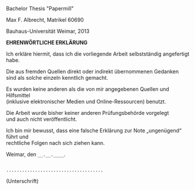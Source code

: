 Bachelor Thesis "Papermill"

Max F. Albrecht, Matrikel 60690

Bauhaus-Universität Weimar, 2013


**EHRENWÖRTLICHE ERKLÄRUNG**

Ich erkläre hiermit, dass ich die vorliegende Arbeit selbstständig angefertigt habe.

Die aus fremden Quellen direkt oder indirekt übernommenen Gedanken \
sind als solche einzeln kenntlich gemacht.

Es wurden keine anderen als die von mir angegebenen Quellen und Hilfsmittel \
(inklusive elektronischer Medien und Online-Ressourcen) benutzt.

Die Arbeit wurde bisher keiner anderen Prüfungsbehörde vorgelegt \
und auch nicht veröffentlicht.

Ich bin mir bewusst, dass eine falsche Erklärung zur Note „ungenügend“ führt und \
rechtliche Folgen nach sich ziehen kann.

Weimar, den `__.__.____`.

```

.....................................
```

(Unterschrift)
